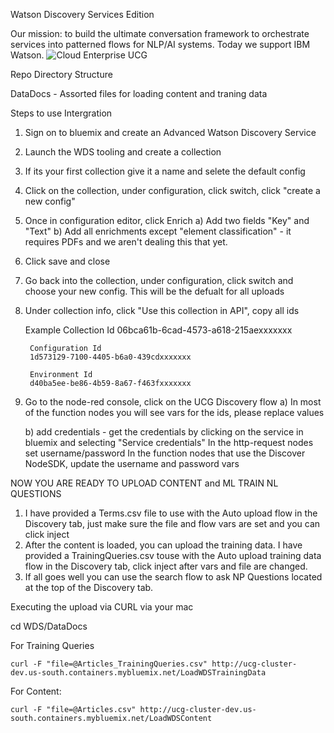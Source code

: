 Watson Discovery Services Edition

Our mission: to build the ultimate conversation framework to orchestrate services into patterned flows for NLP/AI systems. Today we support IBM Watson.
![Cloud Enterprise UCG](https://github.com/dennisnotojr/UCG-Repo/blob/master/UCG/Images/Cloud-UCG.jpeg)


Repo Directory Structure

DataDocs - Assorted files for loading content and traning data
 

Steps to use Intergration

1) Sign on to bluemix and create an Advanced Watson Discovery Service
2) Launch the WDS tooling and create a collection
3) If its your first collection give it a name and selete the default config
4) Click on the collection, under configuration, click switch, click "create a new config"
5) Once in configuration editor, click Enrich
    a) Add two fields "Key" and "Text"
    b) Add all enrichments except "element classification" - it requires PDFs and we aren't dealing this that yet.
6) Click save and close
7) Go back into the collection, under configuration, click switch and choose your new config. This will be the defualt for all uploads
8) Under collection info, click "Use this collection in API", copy all ids
        
	Example
        Collection Id
		06bca61b-6cad-4573-a618-215aexxxxxxx
		
		Configuration Id
		1d573129-7100-4405-b6a0-439cdxxxxxxx
		
		Environment Id
		d40ba5ee-be86-4b59-8a67-f463fxxxxxxx

9) Go to the node-red console, click on the UCG Discovery flow
     a) In most of the function nodes you will see vars for the ids, please replace values

     b) add credentials - get the credentials by clicking on the service in bluemix and selecting "Service credentials"
          In the http-request nodes set username/password
          In the function nodes that use the Discover NodeSDK, update the username and password vars

 NOW YOU ARE READY TO UPLOAD CONTENT and ML TRAIN NL QUESTIONS

 1) I have provided a Terms.csv file to use with the Auto upload flow in the Discovery tab, just make sure the file and flow vars are set and you can click inject
 2) After the content is loaded, you can upload the training data. I have provided a TrainingQueries.csv touse with the Auto upload training data flow in the Discovery tab, click inject after vars and file are changed.
 3) If all goes well you can use the search flow to ask NP Questions located at the top of the Discovery tab.

 Executing the upload via CURL via your mac

 cd WDS/DataDocs 

 For Training Queries

    curl -F "file=@Articles_TrainingQueries.csv" http://ucg-cluster-dev.us-south.containers.mybluemix.net/LoadWDSTrainingData

 For Content:

    curl -F "file=@Articles.csv" http://ucg-cluster-dev.us-south.containers.mybluemix.net/LoadWDSContent





